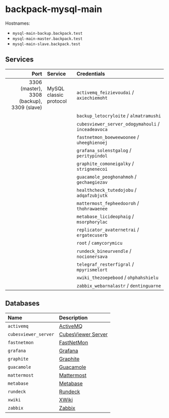 # backpack-mysql-main

Hostnames:

- `mysql-main-backup.backpack.test`
- `mysql-main-master.backpack.test`
- `mysql-main-slave.backpack.test`

## Services

| Port | Service | Credentials
| ---: | :------ | :----------
| 3306 (master), 3308 (backup), 3309 (slave) | MySQL classic protocol | `activemq_feizievoudai` / `axiechiemoht` 
| | | `backup_letocryloite` / `almatramushi`
| | | `cubesviewer_server_odogymahouli` / `inceadeavoca`
| | | `fastnetmon_boeweewoonee` / `uheeghienoej`
| | | `grafana_solenstgalog` / `peritypindol`
| | | `graphite_comoneigalky` / `strignenecoi`
| | | `guacamole_peoghonahmoh` / `gechaegiezav`
| | | `healthcheck_tutedojobu` / `adqafzubjutk`
| | | `mattermost_fepheedooroh` / `thohrawaenee`
| | | `metabase_licideophaig` / `msorphorylac`
| | | `replicator_avaternetrai` / `ergatecuserb`
| | | `root` / `camycorymicu`
| | | `rundeck_bineurvendle` / `nocionersava`
| | | `telegraf_resterfigral` / `mpyrismelort`
| | | `xwiki_thezoepebood` / `ohphahshielu`
| | | `zabbix_webarnalastr` / `dentinguarne`

## Databases

| Name | Description
| :--- | :----------
| `activemq` | [ActiveMQ](../../../message-queues/activemq)
| `cubesviewer_server` | [CubesViewer Server](../../../business-intelligence/cubesviewer-server)
| `fastnetmon` | [FastNetMon](../../../network-monitoring/fastnetmon) |
| `grafana` | [Grafana](../../../grafana)
| `graphite` | [Graphite](../../../graphite-statsd)
| `guacamole` | [Guacamole](../../../guacamole/frontend)
| `mattermost` | [Mattermost](../../../mattermost)
| `metabase` | [Metabase](../../../business-intelligence/metabase)
| `rundeck` | [Rundeck](../../../rundeck)
| `xwiki` | [XWiki](../../../.playground/xwiki)
| `zabbix` | [Zabbix](../../../network-monitoring/zabbix)
